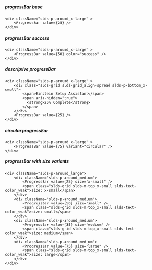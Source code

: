 ##### progressBar base

    <div className="slds-p-around_x-large" >
        <ProgressBar value={25} /> 
    </div>
   

##### progressBar success

    <div className="slds-p-around_x-large" >
        <ProgressBar value={50} color="success" /> 
    </div>


##### descriptive progressBar

    <div className="slds-p-around_x-large" >
        <div class="slds-grid slds-grid_align-spread slds-p-bottom_x-small">
            <span>Einstein Setup Assistant</span>
            <span aria-hidden="true">
              <strong>25% Complete</strong>
            </span>
        </div>
        <ProgressBar value={25} /> 
    </div>


##### circular progressBar

    <div className="slds-p-around_x-large" >
        <ProgressBar value={75} variant="circular" />
    </div>


##### progressBar with size variants

    <div className="slds-p-around_large">
        <div className="slds-p-around_medium">
            <ProgressBar value={25} size="x-small" />
            <span class="slds-grid slds-m-top_x-small slds-text-color_weak">size: x-small</span>
        </div>
        <div className="slds-p-around_medium">
            <ProgressBar value={50} size="small" />
            <span class="slds-grid slds-m-top_x-small slds-text-color_weak">size: small</span>
        </div>
        <div className="slds-p-around_medium">
            <ProgressBar value={35} size="medium" />
            <span class="slds-grid slds-m-top_x-small slds-text-color_weak">size: medium</span>
        </div>
        <div className="slds-p-around_medium">
            <ProgressBar value={75} size="large" />
            <span class="slds-grid slds-m-top_x-small slds-text-color_weak">size: large</span>
        </div>
    </div>
    